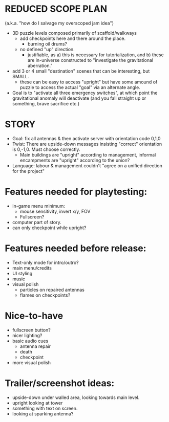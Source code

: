 # REDUCED SCOPE PLAN
(a.k.a. "how do I salvage my overscoped jam idea")

- 3D puzzle levels composed primarily of scaffold/walkways
    - add checkpoints here and there around the place.
        - burning oil drums?
    - no defined "up" direction.
        - justifiable, as a) this is necessary for tutorialization, and b) these are in-universe constructed to "investigate the gravitational aberration."
- add 3 or 4 small "destination" scenes that can be interesting, but SMALL.
    - these can be easy to access "upright" but have some amound of puzzle to access the actual "goal" via an alternate angle.
- Goal is to "activate all three emergency switches", at which point the gravitational anomaly will deactivate (and you fall straight up or something, brave sacrifice etc.)

# STORY
- Goal: fix all antennas & then activate server with orientation code 0,1,0
- Twist: There are upside-down messages insisting "correct" orientation is 0,-1,0.  Must choose correctly.
    - Main buildings are "upright" according to management, informal encampments are "upright" according to the union?
- Language: labour & management couldn't "agree on a unified direction for the project"

# Features needed for playtesting:
- in-game menu minimum:
    - mouse sensitivity, invert x/y, FOV
    - Fullscreen?
- computer part of story.
- can only checkpoint while upright?

# Features needed before release:
- Text-only mode for intro/outro?
- main menu/credits
- UI styling
- music
- visual polish
    - particles on repaired antennas
    - flames on checkpoints?

# Nice-to-have
- fullscreen button?
- nicer lighting?
- basic audio cues
    - antenna repair
    - death
    - checkpoint
- more visual polish

# Trailer/screenshot ideas:
- upside-down under walled area, looking towards main level.
- upright looking at tower
- something with text on screen. 
- looking at sparking antenna?
